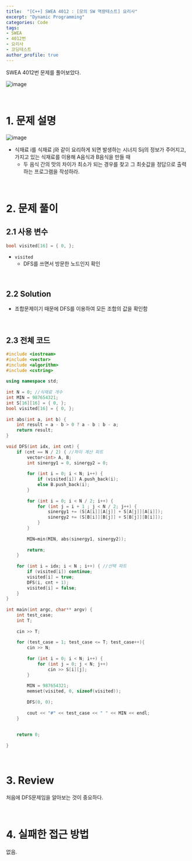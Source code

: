 ```yaml
---
title:  "[C++] SWEA 4012 : [모의 SW 역량테스트] 요리사"
excerpt: "Dynamic Programming"
categories: Code
tags: 
- SWEA
- 4012번
- 요리사
- 코딩테스트
author_profile: true
---
```


SWEA 4012번 문제를 풀어보았다.

![image](https://user-images.githubusercontent.com/37764581/106150763-02e2d500-61bf-11eb-8acb-1055a6974d9a.png)



<br>

# 1. 문제 설명

![image](https://user-images.githubusercontent.com/37764581/106150763-02e2d500-61bf-11eb-8acb-1055a6974d9a.png)

+ 식재료 i를 식재료 j와 같이 요리하게 되면 발생하는 시너지 Sij의 정보가 주어지고, 가지고 있는 식재료를 이용해 A음식과 B음식을 만들 때
  + 두 음식 간의 맛의 차이가 최소가 되는 경우를 찾고 그 최솟값을 정답으로 출력하는 프로그램을 작성하라.

<br>

# 2. 문제 풀이

## 2.1 사용 변수

```cpp
bool visited[16] = { 0, };
```

+ `visited`
  + DFS를 쓰면서 방문한 노드인지 확인

<br>

## 2.2 Solution

+ 조합문제이기 때문에 DFS를 이용하여 모든 조합의 값을 확인함



<br>

## 2.3 전체 코드

```cpp
#include <iostream>
#include <vector>
#include <algorithm>
#include <cstring>
 
using namespace std;
 
int N = 0; //식재료 개수
int MIN = 987654321;
int S[16][16] = { 0, };
bool visited[16] = { 0, };
 
int abs(int a, int b) {
    int result = a - b > 0 ? a - b : b - a;
    return result;
}
 
void DFS(int idx, int cnt) {
    if (cnt == N / 2) { //차이 계산 파트
        vector<int> A, B;
        int sinergy1 = 0, sinergy2 = 0;
 
        for (int i = 0; i < N; i++) {
            if (visited[i]) A.push_back(i);
            else B.push_back(i);
        }
 
        for (int i = 0; i < N / 2; i++) {
            for (int j = i + 1 ; j < N / 2; j++) {
                sinergy1 += (S[A[i]][A[j]] + S[A[j]][A[i]]);
                sinergy2 += (S[B[i]][B[j]] + S[B[j]][B[i]]);
            }
        }
 
        MIN=min(MIN, abs(sinergy1, sinergy2));
 
        return;
    }
 
    for (int i = idx; i < N ; i++) { //선택 파트
        if (visited[i]) continue;
        visited[i] = true;
        DFS(i, cnt + 1);
        visited[i] = false;
    }
}
 
int main(int argc, char** argv) {
    int test_case;
    int T;
 
    cin >> T;
 
    for (test_case = 1; test_case <= T; test_case++){
        cin >> N;
 
        for (int i = 0; i < N; i++) {
            for (int j = 0; j < N; j++)
                cin >> S[i][j];
        }
 
        MIN = 987654321;
        memset(visited, 0, sizeof(visited));
 
        DFS(0, 0);
 
        cout << "#" << test_case << " " << MIN << endl;
    }
     
 
    return 0;
 
}
```
<br>

# 3. Review

처음에 DFS문제임을 알아보는 것이 중요하다.

<br>

# 4. 실패한 접근 방법

없음.

